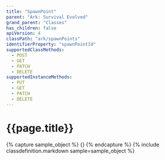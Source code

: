 ```yaml
---
title: "SpawnPoint"
parent: "Ark: Survival Evolved"
grand_parent: "Classes"
has_children: false
apiVersion: 4
classPath: "ark/spawnPoints"
identifierProperty: "spawnPointId"
supportedClassMethods:
  - POST
  - GET
  - PATCH
  - DELETE
supportedInstanceMethods:
  - PUT
  - GET
  - PATCH
  - DELETE
---
```

# {{page.title}}

{% capture sample_object %}
{}
{% endcapture %}
{% include classdefinition.markdown sample=sample_object %}